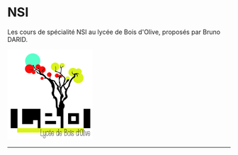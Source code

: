 NSI
===

Les cours de  spécialité NSI au lycée de Bois d'Olive, proposés par 
Bruno DARID.

![logo](logo2.png)

---
